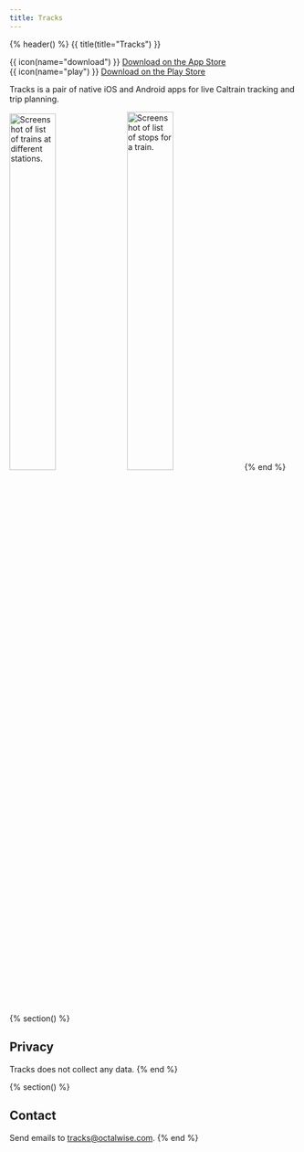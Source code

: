 ```yaml
---
title: Tracks
---
```


{% header() %}
{{ title(title="Tracks") }}

{{ icon(name="download") }} [Download on the App Store](https://apps.apple.com/app/tracks-live-caltrain-app/id6480351976)
<br>
{{ icon(name="play") }} [Download on the Play Store](https://play.google.com/store/apps/details?id=com.octalwise.tracks)

Tracks is a pair of native iOS and Android apps for live Caltrain tracking and trip planning.

<img src="tracks/assets/ios.png"     width="40%"    class="phone" alt="Screenshot of list of trains at different stations.">
<img src="tracks/assets/android.png" width="40.11%" class="phone" alt="Screenshot of list of stops for a train.">
{% end %}

{% section() %}
## Privacy

Tracks does not collect any data.
{% end %}

{% section() %}
## Contact

Send emails to [tracks@octalwise.com](mailto:tracks@octalwise.com).
{% end %}
